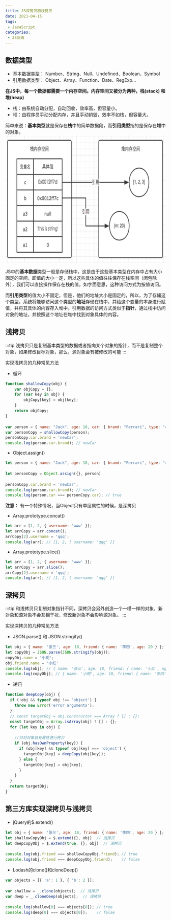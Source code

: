 ```yaml
---
title: JS深拷贝和浅拷贝
date: 2021-04-15
tags:
 - JavaScript
categories:
 - JS高级
---
```


## 数据类型

- 基本数据类型： Number、String、Null、Undefined、Boolean、Symbol 
- 引用数据类型： Object、Array、Function、Date、RegExp...

**在JS中，每一个数据都需要一个内存空间。内存空间又被分为两种，栈(stack) 和 堆(heap)**

- 栈：由系统自动分配，自动回收，效率高，但容量小。
- 堆：由程序员手动分配内存，并且手动销毁，效率不如栈，但容量大。

简单来说：**基本类型**就是保存在**栈**中的简单数据段，而**引用类型**指的是保存在**堆**中的对象。<br>
<img src="./imgs/01.png" alt="image" title="示意图" width="800px" height="400px">

JS中的**基本数据**类型一般是存储栈中，这是由于这些基本类型在内存中占有大小固定的空间，即值的大小一定，所以这些具体的值往往保存在栈空间（闭包除外），我们可以直接操作保存在栈的值，如字面意思，这种访问方式为按值访问。<br>

而**引用类型**的值大小不固定，但是，他们的地址大小是固定的，所以，为了存储这个类型，系统将能够访问这个类型的**地址**存储在栈中，并给这个变量的本身进行赋值，并将其具体的内容存入堆中。引用数据的访问方式类似于**指针**，通过栈中访问对象的地址，并按照这个地址在堆中找到对象具体的内容。


## 浅拷贝
:::tip
浅拷贝只是复制基本类型的数据或者指向某个对象的指针，而不是复制整个对象，如果修改目标对象，那么，源对象会有被修改的可能
:::


实现浅拷贝的几种常见方法
- 循环
```js
function shallowCopy(obj) {
    var objCopy = {};
    for (var key in obj) {
        objCopy[key] = obj[key];
    }
    return objCopy;
}

var person = { name: "Jack", age: 18, car: { brand: "Ferrari", type: "430" } };
var personCopy = shallowCopy(person);
personCopy.car.brand = 'newCar';
console.log(person.car.brand); // newCar
```

- Object.assign()
```js
let person = { name: "Jack", age: 18, car: { brand: "Ferrari", type: "430" } };

let personCopy = Object.assign({}, person)

personCopy.car.brand = 'newCar';
console.log(person.car.brand); // newCar
console.log(person.car === personCopy.car); // true
```
**注意：** 有一个特殊情况，当Object只有单层属性的时候，是深拷贝

- Array.prototype.concat()
```js
let arr = [1, 2, { username: 'www' }];
let arrCopy = arr.concat();
arrCopy[2].username = 'qqq';
console.log(arr); // [1, 2, { username: 'qqq' }]
```

- Array.prototype.slice()
```js
let arr = [1, 2, { username: 'www' }];
let arrCopy = arr.slice();
arrCopy[2].username = 'qqq';
console.log(arr); // [1, 2, { username: 'qqq' }]
```

## 深拷贝
:::tip
和浅拷贝只复制对象指针不同，深拷贝会另外创造一个一模一样的对象，新对象和源对象不会互相干扰，修改新对象不会影响源对象。
:::

实现深拷贝的几种常见方法
- JSON.parse() 和 JSON.stringify()
```js
let obj = { name: '张三', age: 18, friend: { name: '李四', age: 20 } };
let copyObj = JSON.parse(JSON.stringify(obj));
copyObj.name = '小明';
obj.friend.name = '小红'
console.log(obj); // { name: '张三', age: 18, friend: { name: '小红', age: 20 } };
console.log(copyObj); // { name: '小明', age: 18, friend: { name: '李四', age: 20 } };
```

- 递归
```js
function deepCopy(obj) {
  if (!obj && typeof obj !== 'object') {
    throw new Error('error arguments');
  }
  // const targetObj = obj.constructor === Array ? [] : {};
  const targetObj = Array.isArray(obj) ? [] : {};
  for (let key in obj) {
    
    //只对对象自有属性进行拷贝
    if (obj.hasOwnProperty(key)) { 
      if (obj[key] && typeof obj[key] === 'object') {
        targetObj[key] = deepCopy(obj[key]);
      } else {
        targetObj[key] = obj[key];
      }
    }
  }
  return targetObj;
}
```

## 第三方库实现深拷贝与浅拷贝

- jQuery的$.extend()
```js
let obj = { name: '张三', age: 18, friend: { name: '李四', age: 20 } };
let shallowCopyObj = $.extend({}, obj)  // 浅拷贝
let deepCopyObj = $.extend(true, {}, obj)  // 深拷贝

console.log(obj.friend === shallowCopyObj.friend); // true
console.log(obj.friend === deepCopyObj.friend);    // false
```

- Lodash的clone()和cloneDeep()
```js
var objects = [{ 'a': 1 }, { 'b': 2 }];
 
var shallow = _.clone(objects);  // 浅拷贝
var deep = _.cloneDeep(objects);  // 深拷贝

console.log(shallow[0] === objects[0]); // true
console.log(deep[0] === objects[0]);    // false

```